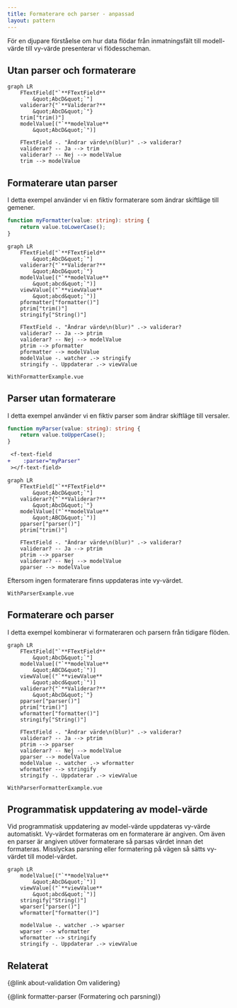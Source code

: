```yaml
---
title: Formaterare och parser - anpassad
layout: pattern
---
```


För en djupare förståelse om hur data flödar från inmatningsfält till modell-värde till vy-värde presenterar vi flödesscheman.

## Utan parser och formaterare

```mermaid
graph LR
	FTextField["`**FTextField**
	    &quot;AbcD&quot;`"]
    validerar?{"`**Validerar?**
	    &quot;AbcD&quot;`"}
    trim["trim()"]
    modelValue[("`**modelValue**
	    &quot;AbcD&quot;`")]

    FTextField -. "Ändrar värde\n(blur)" .-> validerar?
    validerar? -- Ja --> trim
    validerar? -- Nej --> modelValue
    trim --> modelValue
```

## Formaterare utan parser

I detta exempel använder vi en fiktiv formaterare som ändrar skiftläge till gemener.

```ts
function myFormatter(value: string): string {
    return value.toLowerCase();
}
```

```mermaid
graph LR
	FTextField["`**FTextField**
	    &quot;AbcD&quot;`"]
    validerar?{"`**Validerar?**
	    &quot;AbcD&quot;`"}
    modelValue[("`**modelValue**
	    &quot;abcd&quot;`")]
    viewValue[("`**viewValue**
	    &quot;abcd&quot;`")]
    pformatter["formatter()"]
    ptrim["trim()"]
    stringify["String()"]

    FTextField -. "Ändrar värde\n(blur)" .-> validerar?
    validerar? -- Ja --> ptrim
    validerar? -- Nej --> modelValue
    ptrim --> pformatter
    pformatter --> modelValue
    modelValue -. watcher .-> stringify
    stringify -. Uppdaterar .-> viewValue
```

```import nomarkup
WithFormatterExample.vue
```

## Parser utan formaterare

I detta exempel använder vi en fiktiv parser som ändrar skiftläge till versaler.

```ts
function myParser(value: string): string {
    return value.toUpperCase();
}
```

```diff
 <f-text-field
+    :parser="myParser"
 ></f-text-field>
```

```mermaid
graph LR
	FTextField["`**FTextField**
	    &quot;AbcD&quot;`"]
    validerar?{"`**Validerar?**
	    &quot;AbcD&quot;`"}
    modelValue[("`**modelValue**
	    &quot;ABCD&quot;`")]
    pparser["parser()"]
    ptrim["trim()"]

    FTextField -. "Ändrar värde\n(blur)" .-> validerar?
    validerar? -- Ja --> ptrim
    ptrim --> pparser
    validerar? -- Nej --> modelValue
    pparser --> modelValue
```

Eftersom ingen formaterare finns uppdateras inte vy-värdet.

```import nomarkup
WithParserExample.vue
```

## Formaterare och parser

I detta exempel kombinerar vi formateraren och parsern från tidigare flöden.

```mermaid
graph LR
	FTextField["`**FTextField**
	    &quot;AbcD&quot;`"]
    modelValue[("`**modelValue**
	    &quot;ABCD&quot;`")]
    viewValue[("`**viewValue**
	    &quot;abcd&quot;`")]
    validerar?{"`**Validerar?**
	    &quot;AbcD&quot;`"}
    pparser["parser()"]
    ptrim["trim()"]
    wformatter["formatter()"]
    stringify["String()"]

    FTextField -. "Ändrar värde\n(blur)" .-> validerar?
    validerar? -- Ja --> ptrim
    ptrim --> pparser
    validerar? -- Nej --> modelValue
    pparser --> modelValue
    modelValue -. watcher .-> wformatter
    wformatter --> stringify
    stringify -. Uppdaterar .-> viewValue
```

```import nomarkup
WithParserFormatterExample.vue
```

## Programmatisk uppdatering av model-värde

Vid programmatisk uppdatering av model-värde uppdateras vy-värde automatiskt.
Vy-värdet formateras om en formaterare är angiven.
Om även en parser är angiven utöver formaterare så parsas värdet innan det formateras.
Misslyckas parsning eller formatering på vägen så sätts vy-värdet till model-värdet.

```mermaid
graph LR
    modelValue[("`**modelValue**
	    &quot;AbcD&quot;`")]
    viewValue[("`**viewValue**
	    &quot;abcd&quot;`")]
    stringify["String()"]
    wparser["parser()"]
    wformatter["formatter()"]

    modelValue -. watcher .-> wparser
    wparser --> wformatter
    wformatter --> stringify
    stringify -. Uppdaterar .-> viewValue
```

## Relaterat

{@link about-validation Om validering}

{@link formatter-parser (Formatering och parsning)}
